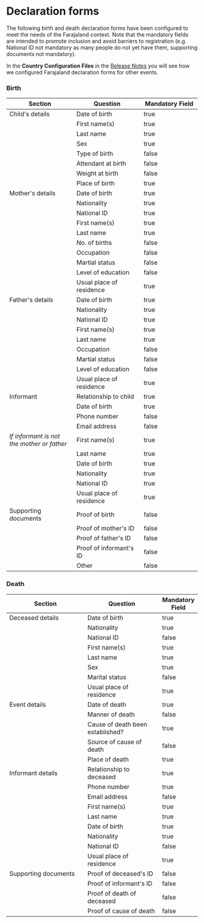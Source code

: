 # Declaration forms

The following birth and death declaration forms have been configured to meet the needs of the Farajaland context. Note that the mandatory fields are intended to promote inclusion and avoid barriers to registration (e.g. National ID not mandatory as many people do not yet have them, supporting documents not mandatory).

In the **Country Configuration Files** in the [Release Notes](../../general/v1.8-release-notes/) you will see how we configured Farajaland declaration forms for other events.

### Birth

<table><thead><tr><th width="186">Section</th><th width="184">Question</th><th width="150" data-type="checkbox">Mandatory Field</th></tr></thead><tbody><tr><td>Child's details</td><td>Date of birth</td><td>true</td></tr><tr><td></td><td>First name(s)</td><td>true</td></tr><tr><td></td><td>Last name</td><td>true</td></tr><tr><td></td><td>Sex</td><td>true</td></tr><tr><td></td><td>Type of birth</td><td>false</td></tr><tr><td></td><td>Attendant at birth</td><td>false</td></tr><tr><td></td><td>Weight at birth</td><td>false</td></tr><tr><td></td><td>Place of birth</td><td>true</td></tr><tr><td>Mother's details</td><td>Date of birth</td><td>true</td></tr><tr><td></td><td>Nationality</td><td>true</td></tr><tr><td></td><td>National ID</td><td>true</td></tr><tr><td></td><td>First name(s)</td><td>true</td></tr><tr><td></td><td>Last name</td><td>true</td></tr><tr><td></td><td>No. of births</td><td>false</td></tr><tr><td></td><td>Occupation</td><td>false</td></tr><tr><td></td><td>Martial status</td><td>false</td></tr><tr><td></td><td>Level of education</td><td>false</td></tr><tr><td></td><td>Usual place of residence</td><td>true</td></tr><tr><td>Father's details</td><td>Date of birth</td><td>true</td></tr><tr><td></td><td>Nationality</td><td>true</td></tr><tr><td></td><td>National ID</td><td>true</td></tr><tr><td></td><td>First name(s)</td><td>true</td></tr><tr><td></td><td>Last name</td><td>true</td></tr><tr><td></td><td>Occupation</td><td>false</td></tr><tr><td></td><td>Martial status</td><td>false</td></tr><tr><td></td><td>Level of education</td><td>false</td></tr><tr><td></td><td>Usual place of residence</td><td>true</td></tr><tr><td>Informant</td><td>Relationship to child<br></td><td>true</td></tr><tr><td></td><td>Date of birth</td><td>true</td></tr><tr><td></td><td>Phone number</td><td>false</td></tr><tr><td></td><td>Email address</td><td>false</td></tr><tr><td><em>If informant is not the mother or father</em></td><td>First name(s)</td><td>true</td></tr><tr><td></td><td>Last name</td><td>true</td></tr><tr><td></td><td>Date of birth</td><td>true</td></tr><tr><td></td><td>Nationality</td><td>true</td></tr><tr><td></td><td>National ID</td><td>true</td></tr><tr><td></td><td>Usual place of residence</td><td>true</td></tr><tr><td>Supporting documents</td><td>Proof of birth</td><td>false</td></tr><tr><td></td><td>Proof of mother's ID</td><td>false</td></tr><tr><td></td><td>Proof of father's ID</td><td>false</td></tr><tr><td></td><td>Proof of informant's ID</td><td>false</td></tr><tr><td></td><td>Other</td><td>false</td></tr></tbody></table>

### Death

<table><thead><tr><th width="266.3021046792792">Section</th><th width="243.21569668454677">Question</th><th data-type="checkbox">Mandatory Field</th></tr></thead><tbody><tr><td>Deceased details</td><td>Date of birth</td><td>true</td></tr><tr><td></td><td>Nationality</td><td>true</td></tr><tr><td></td><td>National ID</td><td>false</td></tr><tr><td></td><td>First name(s)</td><td>true</td></tr><tr><td></td><td>Last name</td><td>true</td></tr><tr><td></td><td>Sex</td><td>true</td></tr><tr><td></td><td>Marital status</td><td>false</td></tr><tr><td></td><td>Usual place of residence</td><td>true</td></tr><tr><td>Event details</td><td>Date of death</td><td>true</td></tr><tr><td></td><td>Manner of death</td><td>false</td></tr><tr><td></td><td>Cause of death been established?</td><td>true</td></tr><tr><td></td><td>Source of cause of death</td><td>false</td></tr><tr><td></td><td>Place of death</td><td>true</td></tr><tr><td>Informant details</td><td>Relationship to deceased</td><td>true</td></tr><tr><td></td><td>Phone number</td><td>true</td></tr><tr><td></td><td>Email address</td><td>false</td></tr><tr><td></td><td>First name(s)</td><td>true</td></tr><tr><td></td><td>Last name</td><td>true</td></tr><tr><td></td><td>Date of birth</td><td>true</td></tr><tr><td></td><td>Nationality</td><td>true</td></tr><tr><td></td><td>National ID</td><td>false</td></tr><tr><td></td><td>Usual place of residence</td><td>true</td></tr><tr><td>Supporting documents</td><td>Proof of deceased's ID</td><td>false</td></tr><tr><td></td><td>Proof of informant's ID</td><td>false</td></tr><tr><td></td><td>Proof of death of deceased</td><td>false</td></tr><tr><td></td><td>Proof of cause of death</td><td>false</td></tr></tbody></table>
